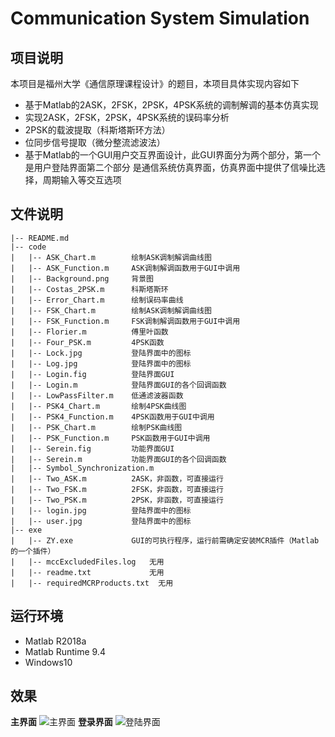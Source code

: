 # Communication System Simulation

## 项目说明
本项目是福州大学《通信原理课程设计》的题目，本项目具体实现内容如下
- 基于Matlab的2ASK，2FSK，2PSK，4PSK系统的调制解调的基本仿真实现
- 实现2ASK，2FSK，2PSK，4PSK系统的误码率分析
- 2PSK的载波提取（科斯塔斯环方法）
- 位同步信号提取（微分整流滤波法）
- 基于Matlab的一个GUI用户交互界面设计，此GUI界面分为两个部分，第一个是用户登陆界面第二个部分 是通信系统仿真界面，仿真界面中提供了信噪比选择，周期输入等交互选项

## 文件说明
```
|-- README.md
|-- code
|   |-- ASK_Chart.m        绘制ASK调制解调曲线图
|   |-- ASK_Function.m     ASK调制解调函数用于GUI中调用
|   |-- Background.png     背景图
|   |-- Costas_2PSK.m      科斯塔斯环
|   |-- Error_Chart.m      绘制误码率曲线
|   |-- FSK_Chart.m        绘制ASK调制解调曲线图
|   |-- FSK_Function.m     FSK调制解调函数用于GUI中调用
|   |-- Florier.m          傅里叶函数
|   |-- Four_PSK.m         4PSK函数
|   |-- Lock.jpg           登陆界面中的图标
|   |-- Log.jpg            登陆界面中的图标
|   |-- Login.fig          登陆界面GUI
|   |-- Login.m            登陆界面GUI的各个回调函数
|   |-- LowPassFilter.m    低通滤波器函数
|   |-- PSK4_Chart.m       绘制4PSK曲线图
|   |-- PSK4_Function.m    4PSK函数用于GUI中调用
|   |-- PSK_Chart.m        绘制PSK曲线图
|   |-- PSK_Function.m     PSK函数用于GUI中调用
|   |-- Serein.fig         功能界面GUI
|   |-- Serein.m           功能界面GUI的各个回调函数
|   |-- Symbol_Synchronization.m     
|   |-- Two_ASK.m          2ASK，非函数，可直接运行
|   |-- Two_FSK.m          2FSK，非函数，可直接运行
|   |-- Two_PSK.m          2PSK，非函数，可直接运行
|   |-- login.jpg          登陆界面中的图标
|   |-- user.jpg           登陆界面中的图标
|-- exe
|   |-- ZY.exe             GUI的可执行程序，运行前需确定安装MCR插件（Matlab的一个插件）
|   |-- mccExcludedFiles.log   无用
|   |-- readme.txt             无用
|   |-- requiredMCRProducts.txt  无用
```

## 运行环境
- Matlab R2018a
- Matlab Runtime 9.4
- Windows10

## 效果
**主界面**
![主界面](https://www.hualigs.cn/image/60a4d97e5fcf8.jpg)
**登录界面**
![登陆界面](https://www.hualigs.cn/image/60a4d9d585d13.jpg)
